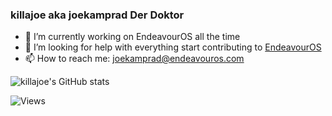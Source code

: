 ### killajoe aka joekamprad **Der Doktor**

- 🔭 I’m currently working on EndeavourOS all the time 
- 🤔 I’m looking for help with everything start contributing to [EndeavourOS](https://github.com/endeavouros-team) 
- 📫 How to reach me: [joekamprad@endeavouros.com](https://forum.endeavouros.com/u/joekamprad/)


![killajoe's GitHub stats](https://github-readme-stats.vercel.app/api?username=killajoe&show_icons=true&theme=synthwave)

<img src="https://komarev.com/ghpvc/?username=killajoe&label=Profile%20views&color=08052b&style=flat" alt="Views"/>
